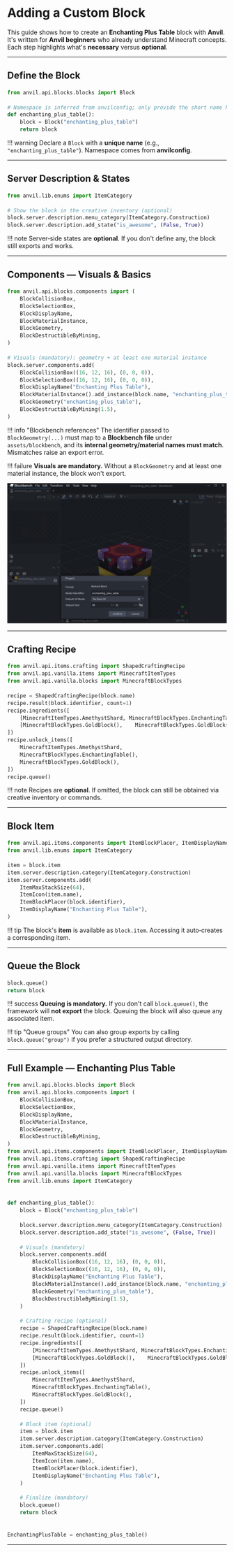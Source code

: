 # Adding a Custom Block

This guide shows how to create an **Enchanting Plus Table** block with **Anvil**. It's written for **Anvil beginners** who already understand Minecraft concepts. Each step highlights what's **necessary** versus **optional**.

---

## Define the Block

```py title="blocks/enchanting_plus_table.py"
from anvil.api.blocks.blocks import Block

# Namespace is inferred from anvilconfig; only provide the short name here.
def enchanting_plus_table():
    block = Block("enchanting_plus_table")
    return block
```

!!! warning
    Declare a `Block` with a **unique name** (e.g., `"enchanting_plus_table"`). Namespace comes from **anvilconfig**.

---

## Server Description & States

```py title="server description"
from anvil.lib.enums import ItemCategory

# Show the block in the creative inventory (optional)
block.server.description.menu_category(ItemCategory.Construction)
block.server.description.add_state("is_awesome", (False, True))
```

!!! note
    Server‑side states are **optional**. If you don't define any, the block still exports and works.

---

## Components — Visuals & Basics

```py title="components: visuals & basics"
from anvil.api.blocks.components import (
    BlockCollisionBox,
    BlockSelectionBox,
    BlockDisplayName,
    BlockMaterialInstance,
    BlockGeometry,
    BlockDestructibleByMining,
)

# Visuals (mandatory): geometry + at least one material instance
block.server.components.add(
    BlockCollisionBox((16, 12, 16), (0, 0, 0)),
    BlockSelectionBox((16, 12, 16), (0, 0, 0)),
    BlockDisplayName("Enchanting Plus Table"),
    BlockMaterialInstance().add_instance(block.name, "enchanting_plus_table"),
    BlockGeometry("enchanting_plus_table"),
    BlockDestructibleByMining(1.5),
)
```

!!! info "Blockbench references"
    The identifier passed to `BlockGeometry(...)` must map to a **Blockbench file** under `assets/blockbench`, and its **internal geometry/material names must match**. Mismatches raise an export error.

!!! failure
    **Visuals are mandatory.** Without a `BlockGeometry` and at least one material instance, the block won't export.

![Enchanting Plus Table Blockbench preview](/assets/enchanting_plus_table_blockbench.png)

---

## Crafting Recipe

```py title="crafting"
from anvil.api.items.crafting import ShapedCraftingRecipe
from anvil.api.vanilla.items import MinecraftItemTypes
from anvil.api.vanilla.blocks import MinecraftBlockTypes

recipe = ShapedCraftingRecipe(block.name)
recipe.result(block.identifier, count=1)
recipe.ingredients([
    [MinecraftItemTypes.AmethystShard, MinecraftBlockTypes.EnchantingTable(), MinecraftItemTypes.AmethystShard],
    [MinecraftBlockTypes.GoldBlock(),    MinecraftBlockTypes.GoldBlock(),       MinecraftBlockTypes.GoldBlock()],
])
recipe.unlock_items([
    MinecraftItemTypes.AmethystShard,
    MinecraftBlockTypes.EnchantingTable(),
    MinecraftBlockTypes.GoldBlock(),
])
recipe.queue()
```

!!! note
    Recipes are **optional**. If omitted, the block can still be obtained via creative inventory or commands.

---

## Block Item

```py title="block item"
from anvil.api.items.components import ItemBlockPlacer, ItemDisplayName, ItemIcon, ItemMaxStackSize
from anvil.lib.enums import ItemCategory

item = block.item
item.server.description.category(ItemCategory.Construction)
item.server.components.add(
    ItemMaxStackSize(64),
    ItemIcon(item.name),
    ItemBlockPlacer(block.identifier),
    ItemDisplayName("Enchanting Plus Table"),
)
```

!!! tip
    The block's **item** is available as `block.item`. Accessing it auto‑creates a corresponding item.

---

## Queue the Block

```py title="finalize"
block.queue()
return block
```

!!! success
    **Queuing is mandatory.** If you don't call `block.queue()`, the framework will **not export** the block.
Queuing the block will also queue any associated item.

!!! tip "Queue groups"
    You can also group exports by calling `block.queue("group")` if you prefer a structured output directory.

---

## Full Example — Enchanting Plus Table

```py title="blocks/enchanting_plus_table.py"
from anvil.api.blocks.blocks import Block
from anvil.api.blocks.components import (
    BlockCollisionBox,
    BlockSelectionBox,
    BlockDisplayName,
    BlockMaterialInstance,
    BlockGeometry,
    BlockDestructibleByMining,
)
from anvil.api.items.components import ItemBlockPlacer, ItemDisplayName, ItemIcon, ItemMaxStackSize
from anvil.api.items.crafting import ShapedCraftingRecipe
from anvil.api.vanilla.items import MinecraftItemTypes
from anvil.api.vanilla.blocks import MinecraftBlockTypes
from anvil.lib.enums import ItemCategory


def enchanting_plus_table():
    block = Block("enchanting_plus_table")

    block.server.description.menu_category(ItemCategory.Construction)
    block.server.description.add_state("is_awesome", (False, True))

    # Visuals (mandatory)
    block.server.components.add(
        BlockCollisionBox((16, 12, 16), (0, 0, 0)),
        BlockSelectionBox((16, 12, 16), (0, 0, 0)),
        BlockDisplayName("Enchanting Plus Table"),
        BlockMaterialInstance().add_instance(block.name, "enchanting_plus_table"),
        BlockGeometry("enchanting_plus_table"),
        BlockDestructibleByMining(1.5),
    )

    # Crafting recipe (optional)
    recipe = ShapedCraftingRecipe(block.name)
    recipe.result(block.identifier, count=1)
    recipe.ingredients([
        [MinecraftItemTypes.AmethystShard, MinecraftBlockTypes.EnchantingTable(), MinecraftItemTypes.AmethystShard],
        [MinecraftBlockTypes.GoldBlock(),    MinecraftBlockTypes.GoldBlock(),       MinecraftBlockTypes.GoldBlock()],
    ])
    recipe.unlock_items([
        MinecraftItemTypes.AmethystShard,
        MinecraftBlockTypes.EnchantingTable(),
        MinecraftBlockTypes.GoldBlock(),
    ])
    recipe.queue()

    # Block item (optional)
    item = block.item
    item.server.description.category(ItemCategory.Construction)
    item.server.components.add(
        ItemMaxStackSize(64),
        ItemIcon(item.name),
        ItemBlockPlacer(block.identifier),
        ItemDisplayName("Enchanting Plus Table"),
    )

    # Finalize (mandatory)
    block.queue()
    return block


EnchantingPlusTable = enchanting_plus_table()
```

---
